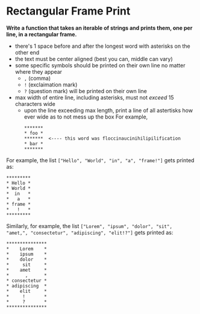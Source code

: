 # Rectangular Frame Print

**Write a function that takes an iterable of strings and prints them, one per line, in a rectangular frame.**

* there's 1 space before and after the longest word with asterisks on the other end
* the text must be center aligned (best you can, middle can vary)
* some specific symbols should be printed on their own line no matter where they appear
    * `,` (comma)
    * `!` (exclaimation mark)
    * `?` (question mark) will be printed on their own line
* max width of entire line, including asterisks, must not _exceed_ 15 characters wide
    * upon the line exceeding max length, print a line of all astertisks how ever wide as to not mess up the box
      For example,
      ```
      *******
      * foo *
      *******  <---- this word was floccinaucinihilipilification
      * bar *
      *******
      ```

For example, the list `["Hello", "World", "in", "a", "frame!"]` gets printed as:

```
*********
* Hello *
* World *
*  in   *
*   a   *
* frame *
*   !   *
*********
```

Similarly, for example, the list `["Lorem", "ipsum", "dolor", "sit", "amet,", "consectetur", "adipiscing", "elit!?"]` gets printed as:

```
***************
*    Lorem    *
*    ipsum    *
*    dolor    *
*     sit     *
*    amet     *
*      ,      *
* consectetur *
* adipiscing  *
*    elit     *
*     !       *
*     ?       *
***************
```

